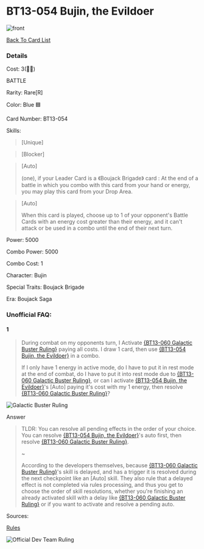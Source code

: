 # BT13-054 Bujin, the Evildoer
![front](http://www.dbs-cardgame.com/images/cardlist/cardimg/BT13-054.png)

[Back To Card List](./index.md)
### Details 
Cost: 3(🔵🔵) 

BATTLE

Rarity: Rare[R]

Color: Blue 🟦 

Card Number: BT13-054

Skills: 
> [Unique]

> [Blocker] 

> [Auto]
>
> (one), if your Leader Card is a 《Boujack Brigade》 card : At the end
  of a battle in which you combo with this card from your hand or
  energy, you may play this card from your Drop Area.

> [Auto]
> 
> When this card is played, choose up to 1 of your opponent's Battle
  Cards with an energy cost greater than their energy, and it can't
  attack or be used in a combo until the end of their next turn.

Power: 5000

Combo Power: 5000

Combo Cost: 1

Character: Bujin

Special Traits: Boujack Brigade

Era: Boujack Saga


### Unofficial FAQ:
#### 1
> During combat on my opponents turn, I Activate [{BT13-060 Galactic Buster Ruling}](./BT13-060.md) paying all costs.
> I draw 1 card, then use [{BT13-054 Bujin, the Evildoer}](#BT13-054-boujack--the-evildoer) in a combo. 
> 
> If I only have 1 energy in active mode, do I have to put it in rest mode at the end of combat, do I have to put it into rest mode due to [{BT13-060 Galactic Buster Ruling}](./BT13-060.md), or can I activate [{BT13-054 Bujin, the Evildoer}](#BT13-054-boujack--the-evildoer)'s [Auto] paying it's cost with my 1 energy, then resolve [{BT13-060 Galactic Buster Ruling}](./BT13-060.md)?
> 

![Galactic Buster Ruling](http://www.dbs-cardgame.com/images/cardlist/cardimg/BT13-060.png)

Answer
> TLDR: You can resolve all pending effects in the order of your choice. You can resolve [{BT13-054 Bujin, the Evildoer}](#BT13-054-boujack--the-evildoer)'s auto first, then resolve [{BT13-060 Galactic Buster Ruling}](./BT13-060.md).
>
> ~
>
> According to the developers themselves, because [{BT13-060 Galactic Buster Ruling}](./BT13-060.md)'s skill is delayed, and has a trigger it is resolved during the next checkpoint like an [Auto] skill. They also rule that a delayed effect is not completed via rules processing, and thus you get to choose the order of skill resolutions, whether you're finishing an already activated skill with a delay like [{BT13-060 Galactic Buster Ruling}](./BT13-060.md) or if you want to activate and resolve a pending auto.
>
>


Sources: 

[Rules][2]

![Official Dev Team Ruling](https://cdn.discordapp.com/attachments/325124744145797123/846433253836456016/Screenshot_20210524-130325.jpg)






[1]: http://www.dbs-cardgame.com/us-en/rule/card_faq.php
[2]: http://www.dbs-cardgame.com/pdf/rulemanual.pdf?ver_1.18_2
